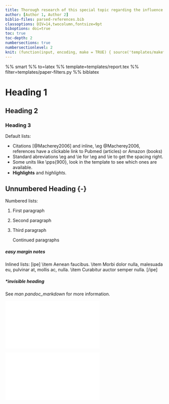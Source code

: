 ```yaml
---
title: Thorough research of this special topic regarding the influence of various factors
author: [Author 1, Author 2]
biblio-files: parsed-references.bib
classoptions: DIV=14,twocolumn,fontsize=9pt
biboptions: doi=true
toc: true
toc-depth: 2
numbersections: true
numbersectionlevel: 2
knit: (function(input, encoding, make = TRUE) { source('templates/makefile-renderer.R', local = TRUE) })
---
```


%% smart
%% to=latex
%% template=templates/report.tex
%% filter=templates/paper-filters.py
%% biblatex



# Heading 1

## Heading 2

### Heading 3

<!-- Comments -->
Default lists:

- Citations [@Macherey2006] and inline, \eg @Macherey2006, references have a clickable link to Pubmed (articles) or Amazon (books)
- Standard abreviations \\eg and \\ie for \eg and \ie to get the spacing right.
- Some units like \pps{900}, look in the template to see which ones are available.
- **Highlights** and *highlights*.

## Unnumbered Heading {-}

Numbered lists:

1.  First paragraph
2.  Second paragraph
3.  Third paragraph

    Continued paragraphs

##### easy margin notes
Inlined lists:
[ipe]
\item Aenean faucibus.
\item Morbi dolor nulla, malesuada eu, pulvinar at, mollis ac, nulla.
\item Curabitur auctor semper nulla.
[/ipe]

##### *invisible heading

See *man pandoc_markdown* for more information.

![iris data](paper-r-example-figures/iris-1.pdf)

![*iris data spanning columns](paper-r-example-figures/iris-wide-1.pdf)

